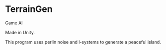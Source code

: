 # TerrainGen
Game AI

Made in Unity.

This program uses perlin noise and l-systems to generate a peaceful island.
